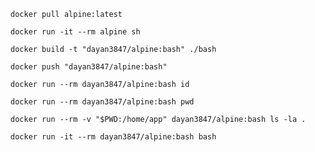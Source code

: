````shell
docker pull alpine:latest
````

````shell
docker run -it --rm alpine sh
````

````shell
docker build -t "dayan3847/alpine:bash" ./bash
````

````shell
docker push "dayan3847/alpine:bash"
````

````shell
docker run --rm dayan3847/alpine:bash id
````

````shell
docker run --rm dayan3847/alpine:bash pwd
````

````shell
docker run --rm -v "$PWD:/home/app" dayan3847/alpine:bash ls -la .
````

````shell
docker run -it --rm dayan3847/alpine:bash bash
````

